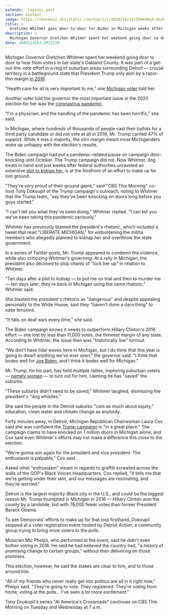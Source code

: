 ```yaml
--- 
extends: _layouts.post 
section: content 
image: https://cbsnews2.cbsistatic.com/hub/i/r/2020/10/19/5b9ed8a4-bb3b-41d9-83d9-eb5aa7f31081/thumbnail/1200x630/2d38cbfe40a163904b5508f4bc03c65b/1603110515858.png 
title: > 
  Gretchen Whitmer goes door-to-door for Biden in Michigan weeks after kidnapping plot 
description: > 
  Michigan Governor Gretchen Whitmer spent her weekend going door to door to hear from voters in her state's Oakland County.The Trump campaign did not.At a rally in Michigan, the president also declined to stop chants of "lock her up" in relation to Whitmer.Forty minutes away, in Detroit, Michigan Republican Chairwoman Laura Cox said she was confident the Trump campaign is "in a great place."They're voting from home, voting at the polls… I've seen a lot more excitement." 
date: 1603114163.2012239 
--- 
```

<div><p>Michigan Governor Gretchen Whitmer spent her weekend going door to door to hear from voters in her state's Oakland County. It was part of a get-out-the-vote effort in a ring of suburban areas surrounding Detroit &#8212; crucial territory in a battleground state that President Trump only won by a razor-thin margin <a href="https://www.cbsnews.com/news/poll-donald-trump-hillary-clinton-lead-in-michigan/" target="_blank">in 2016</a>.&#160;</p><p>"Health care for all is very important to me," one <a href="https://www.cbsnews.com/news/michigan-bans-openly-carrying-guns-at-polling-places-on-election-day/" target="_blank">Michigan voter</a> told her.</p><p>Another voter told the governor the most important issue in the 2020 election for her was the <a href="https://www.cbsnews.com/feature/coronavirus/" target="_blank">coronavirus pandemic</a>.</p><p>"I'm a physician, and the handling of the pandemic has been horrific," she said.&#160;</p><p>In Michigan, where hundreds of thousands of people cast their ballots for a third party candidate or did not vote at all in 2016, Mr. Trump carried 47% of support. While it was a majority, the slim margin meant most Michiganders woke up unhappy with the election's results.</p><p>The Biden campaign had put a pandemic-related pause on campaign door-knocking until October. The Trump campaign did not. Now Whitmer, dog treats in hand and just weeks after federal authorities unraveled an extensive <a href="https://www.cbsnews.com/news/gretchen-whitmer-michigan-governor-fbi-kidnapping-plot/" target="_blank">plot to kidnap her</a>, is at the forefront of an effort to make up for lost ground.</p><p>"They're very proud of their ground game," said "CBS This Morning" co-host Tony Dokoupil of the Trump campaign's outreach, noting to Whitmer that the Trump team, "say they've been knocking on doors long before you guys started."</p><p>"I can't tell you what they've been doing," Whitmer replied. "I can tell you we've been taking this pandemic seriously."</p><p>Whitmer has previously blamed the president's rhetoric, which included a tweet that read "LIBERATE MICHIGAN," for emboldening the militia members who allegedly planned to kidnap her and overthrow the state government.&#160;</p><p>In a series of Twitter posts, Mr. Trump appeared to condemn the violence, while also criticizing Whitmer's governing. At a rally in Michigan, the president also declined to stop chants of "lock her up" in relation to Whitmer.</p><p>"Ten days after a plot to kidnap &#8212; to put me on trial and then to murder me &#8212; ten days later, they're back in Michigan using the same rhetoric," Whitmer said.&#160;</p><p>She blasted the president's rhetoric as "dangerous" and despite appealing personally to the White House, said they "haven't done a darn thing" to ease tensions.</p><p>"It falls on deaf ears every time," she said.&#160;</p><p>The Biden campaign knows it needs to outperform Hillary Clinton's 2016 effort &#8212; she lost by less than 11,000 votes, the thinnest margin of any state. According to Whitmer, the issue then was "historically low" turnout.</p><p>"We don't have tidal waves here in Michigan, but I do think that this year is going to dwarf anything we've ever seen," the governor said. "I think that bodes well for <a href="https://www.cbsnews.com/news/biden-trump-wisconsin-arizona-opinion-poll-2020-10-17/" target="_blank">Joe Biden</a>, and I think it bodes well for Michigan."</p><p>Mr. Trump, for his part, has held multiple rallies, imploring suburban voters &#8212;&#160;<a href="https://www.cbsnews.com/news/watch-live-trump-rally-johnstown-pennsylvania-live-streaming-2020-10-13/" target="_blank">namely women</a>&#160;&#8212; to turn out for him, claiming he has "saved" the suburbs.</p><p>"These suburbs didn't need to be saved," Whitmer laughed, dismissing the president's "dog whistles."</p><p>She said the people in the Detroit suburbs "care as much about equity," education, clean water and climate change as anybody.</p><p>Forty minutes away, in Detroit, Michigan Republican Chairwoman Laura Cox said she was confident the <a href="https://www.cbsnews.com/news/trump-michigan-election-2020-voters-dislike-voting-anyway/" target="_blank">Trump campaign</a> is "in a great place." The campaign claims to have knocked on 1 million doors in Michigan alone, and Cox said even Whitmer's efforts may not make a difference this close to the election.</p><p>"We're gonna win again for the president and vice president. The enthusiasm is palpable," Cox said.</p><p>Asked what "enthusiasm" meant in regards to graffiti scrawled across the walls of the GOP's Black Voices Headquarters, Cox replied, "It tells me that we're getting under their skin, and our messages are resonating, and they're worried."</p><p>Detroit is the largest majority-Black city in the U.S., and could be the biggest reason Mr. Trump triumphed in Michigan in 2016 &#8212; Hillary Clinton won the county by a landslide, but with 76,000 fewer votes than former President Barack Obama.&#160;</p><p>To see Democrats' efforts to make up for that loss firsthand, Dokoupil stopped at a voter registration event hosted by Detroit Action, a community group trying to bring more voters to the polls.&#160;</p><p>Musician Mic Phelps, who performed at the event, said he didn't even bother voting in 2016. He said he had believed the country had, "a history of promising change to certain groups," without then delivering on those promises.</p><p>This election, however, he said the stakes are clear to him, and to those around him.</p><p>"All of my friends who never really get into politics are all in it right now," Phelps said. "They're going to vote. They registered. They're voting from home, voting at the polls&#8230;&#160;I've seen a lot more excitement."</p><p>Tony Doukopil's series "At America's Crossroads" continues on CBS This Morning on Tuesday and Wednesday at 7 a.m.&#160;</p></div>